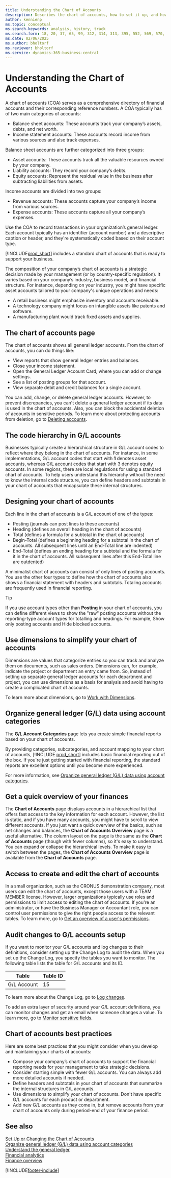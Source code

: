 ```yaml
---
title: Understanding the Chart of Accounts
description: Describes the chart of accounts, how to set it up, and how to use it.
author: kennienp
ms.topic: conceptual
ms.search.keywords: analysis, history, track
ms.search.form: 18, 20, 37, 65, 99, 312, 314, 313, 395, 552, 569, 570, 634, 790, 791, 1158
ms.date: 02/06/2025
ms.author: bholtorf
ms.reviewer: bholtorf
ms.service: dynamics-365-business-central
---
```


# Understanding the Chart of Accounts

A chart of accounts (COA) serves as a comprehensive directory of financial accounts and their corresponding reference numbers. A COA typically has of two main categories of accounts:

* Balance sheet accounts: These accounts track your company’s assets, debts, and net worth.
* Income statement accounts: These accounts record income from various sources and also track expenses.

Balance sheet accounts are further categorized into three groups:

* Asset accounts: These accounts track all the valuable resources owned by your company.
* Liability accounts: They record your company’s debts.
* Equity accounts: Represent the residual value in the business after subtracting liabilities from assets.

Income accounts are divided into two groups:

* Revenue accounts: These accounts capture your company’s income from various sources.
* Expense accounts: These accounts capture all your company’s expenses.

Use the COA to record transactions in your organization’s general ledger. Each account typically has an identifier (account number) and a descriptive caption or header, and they're systematically coded based on their account type.

[!INCLUDE[prod_short](includes/prod_short.md)] includes a standard chart of accounts that is ready to support your business.

The composition of your company’s chart of accounts is a strategic decision made by your management (or by country-specific regulation). It varies based on your company’s industry, business model, and financial structure. For instance, depending on your industry, you might have specific asset accounts tailored to your company's unique operations and needs:

* A retail business might emphasize inventory and accounts receivable.
* A technology company might focus on intangible assets like patents and software.
* A manufacturing plant would track fixed assets and supplies.

## The chart of accounts page

The chart of accounts shows all general ledger accounts. From the chart of accounts, you can do things like:  

* View reports that show general ledger entries and balances.  
* Close your income statement.  
* Open the General Ledger Account Card, where you can add or change settings.  
* See a list of posting groups for that account.
* View separate debit and credit balances for a single account.

You can add, change, or delete general ledger accounts. However, to prevent discrepancies, you can't delete a general ledger account if its data is used in the chart of accounts. Also, you can block the accidental deletion of accounts in sensitive periods. To learn more about protecting accounts from deletion, go to [Deleting accounts](finance-setup-chart-accounts.md#delete-accounts).  

## The code hierarchy in G/L accounts

Businesses typically create a hierarchical structure in G/L account codes to reflect where they belong in the chart of accounts. For instance, in some implementations, G/L account codes that start with **1** denotes asset accounts, whereas G/L account codes that start with 3 denotes equity accounts. In some regions, there are local regulations for using a standard chart of accounts. To help users understand this hierarchy without the need to know the internal code structure, you can define headers and subtotals in your chart of accounts that encapsulate these internal structures.

## Designing your chart of accounts

Each line in the chart of accounts is a G/L account of one of the types:

* Posting (journals can post lines to these accounts)
* Heading (defines an overall heading in the chart of accounts)
* Total (defines a formula for a subtotal in the chart of accounts)
* Begin-Total (defines a beginning heading for a subtotal in the chart of accounts. All subsequent lines until an End-Total line are indented)
* End-Total (defines an ending heading for a subtotal and the formula for it in the chart of accounts. All subsequent lines after this End-Total line are outdented)

A minimalist chart of accounts can consist of only lines of posting accounts. You use the other four types to define how the chart of accounts also shows a financial statement with headers and subtotals. Totaling accounts are frequently used in financial reporting.

> [!TIP]
> If you use account types other than **Posting** in your chart of accounts, you can define different views to show the "raw" posting accounts without the reporting-type account types for totalling and headings. For example, Show only posting accounts and Hide blocked accounts.

## Use dimensions to simplify your chart of accounts

Dimensions are values that categorize entries so you can track and analyze them on documents, such as sales orders. Dimensions can, for example, indicate the project or department an entry came from. So, instead of setting up separate general ledger accounts for each department and project, you can use dimensions as a basis for analysis and avoid having to create a complicated chart of accounts.

To learn more about dimensions, go to [Work with Dimensions](finance-dimensions.md).

## Organize general ledger (G/L) data using account categories

The **G/L Account Categories** page lets you create simple financial reports based on your chart of accounts.  

By providing categories, subcategories, and account mapping to your chart of accounts, [!INCLUDE [prod_short](includes/prod_short.md)] includes basic financial reporting out of the box. If you're just getting started with financial reporting, the standard reports are excellent options until you become more experienced.

For more information, see [Organize general ledger (G/L) data using account categories](bi-account-categories.md).

## Get a quick overview of your finances

The **Chart of Accounts** page displays accounts in a hierarchical list that offers fast access to the key information for each account. However, the list is static, and if you have many accounts, you might have to scroll to view different accounts. If you just want a quick overview of the basics, such as net changes and balances, the **Chart of Accounts Overview** page is a useful alternative. The column layout on the page is the same as the **Chart of Accounts** page (though with fewer columns), so it's easy to understand. You can expand or collapse the hierarchical levels. To make it easy to switch between the pages, the **Chart of Accounts Overview** page is available from the **Chart of Accounts** page.

## Access to create and edit the chart of accounts

In a small organization, such as the CRONUS demonstration company, most users can edit the chart of accounts, except those users with a TEAM MEMBER license. However, larger organizations typically use roles and permissions to limit access to editing the chart of accounts. If you're an administrator, or have the Business Manager or Accountant role, you can control user permissions to give the right people access to the relevant tables. To learn more, go to [Get an overview of a user's permissions](ui-define-granular-permissions.md#get-an-overview-of-a-users-permissions).  

## Audit changes to G/L accounts setup

If you want to monitor your G/L accounts and log changes to their definitions, consider setting up the Change Log to audit the data. When you set up the Change Log, you specify the tables you want to monitor. The following table lists the table for G/L accounts and its ID.

| Table | Table ID |
|------ | -------- |
| G/L Account | 15 |

To learn more about the Change Log, go to [Log changes](across-log-changes.md).

To add an extra layer of security around your G/L account definitions, you can monitor changes and get an email when someone changes a value. To learn more, go to [Monitor sensitive fields](across-log-changes.md#monitor-sensitive-fields).

<!-- ## Standard chart of accounts in different regions
Uncomment when we have more examples added to our localization documentation

Some regions have defined standards for the chart of accounts structure you should use in your company. 

Here are some examples of such standards that have been implemented in localized versions of [!INCLUDE[prod_short](includes/prod_short.md)]:

* [Standard chart of accounts in Denmark](localfunctionality/denmark/how-to-set-up-standard-coa.md)
-->

## Chart of accounts best practices

Here are some best practices that you might consider when you develop and maintaining your charts of accounts:

* Compose your company’s chart of accounts to support the financial reporting needs for your management to take strategic decisions.
* Consider starting simple with fewer G/L accounts. You can always add more detailed accounts if needed.
* Define headers and subtotals in your chart of accounts that summarize the internal structures in G/L accounts.
* Use dimensions to simplify your chart of accounts. Don't have specific G/L accounts for each product or department.
* Add new G/L accounts as they come in, but remove accounts from your chart of accounts only during period-end of your finance period.

## See also

[Set Up or Changing the Chart of Accounts](finance-setup-chart-accounts.md)    
[Organize general ledger (G/L) data using account categories](bi-account-categories.md)   
[Understand the general ledger](finance-general-ledger.md)  
[Financial analytics](bi.md)    
[Finance overview](finance.md)    

[!INCLUDE[footer-include](includes/footer-banner.md)]
